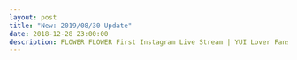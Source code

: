 ```yaml
---
layout: post
title: "New: 2019/08/30 Update"
date: 2018-12-28 23:00:00
description: FLOWER FLOWER First Instagram Live Stream | YUI Lover Fansite & Community
---
```



